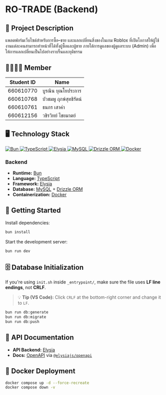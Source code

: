 # RO-TRADE (Backend)

## 🧾 Project Description

แพลตฟอร์มเว็บไซต์สำหรับการซื้อ–ขาย และแลกเปลี่ยนสิ่งของในเกม Roblox ที่เปิดโอกาสให้ผู้ใช้งานแต่ละคนสามารถทำหน้าที่ได้ทั้งผู้ซื้อและผู้ขาย ภายใต้การดูแลของผู้ดูแลระบบ (Admin) เพื่อให้การแลกเปลี่ยนเป็นไปอย่างราบรื่นและยุติธรรม

## 👨‍👩‍👧‍👦 Member

| Student ID | Name                   |
| ---------- | ---------------------- |
| 660610770  | บูรณิน บุณโยประการ     |
| 660610768  | บัวชมพู ฤกษ์สุทธิรัตน์ |
| 660610761  | ธนกร เสาคำ             |
| 660612156  | วชิรวิทย์ ไชยมาตย์     |

## 🖥️ Technology Stack

<p align="left">
  <a href="https://bun.sh/" target="_blank">
    <img src="https://img.shields.io/badge/Runtime-Bun-%23000000?logo=bun&logoColor=white" alt="Bun" />
  </a>
  <a href="https://www.typescriptlang.org/" target="_blank">
    <img src="https://img.shields.io/badge/Language-TypeScript-%233178C6?logo=typescript&logoColor=white" alt="TypeScript" />
  </a>
  <a href="https://elysiajs.com/" target="_blank">
    <img src="https://img.shields.io/badge/Framework-Elysia-%2300A8E8?logo=bun&logoColor=white" alt="Elysia" />
  </a>
  <a href="https://www.mysql.com/" target="_blank">
    <img src="https://img.shields.io/badge/Database-MySQL-%234479A1?logo=mysql&logoColor=white" alt="MySQL" />
  </a>
  <a href="https://orm.drizzle.team/" target="_blank">
    <img src="https://img.shields.io/badge/ORM-Drizzle%20ORM-%23F15B2A?logo=drizzle&logoColor=white" alt="Drizzle ORM" />
  </a>
  <a href="https://www.docker.com/" target="_blank">
    <img src="https://img.shields.io/badge/Container-Docker-%232496ED?logo=docker&logoColor=white" alt="Docker" />
  </a>
</p>

### Backend

- **Runtime:** [Bun](https://bun.sh/)
- **Language:** [TypeScript](https://www.typescriptlang.org/)
- **Framework:** [Elysia](https://elysiajs.com/)
- **Database:** [MySQL](https://www.mysql.com/) + [Drizzle ORM](https://orm.drizzle.team/)
- **Containerization:** [Docker](https://www.docker.com/)

## 🚀 Getting Started

Install dependencies:

```bash
bun install
```

Start the development server:

```bash
bun run dev
```

## 🗄️ Database Initialization

If you're using `init.sh` inside `_entrypoint/`, make sure the file uses **LF line endings**, not **CRLF**.

> 💡 **Tip (VS Code):** Click `CRLF` at the bottom-right corner and change it to `LF`.

```bash
bun run db:generate
bun run db:migrate
bun run db:push
```

## 🧪 API Documentation

- **API Backend:** [Elysia](https://elysiajs.com/)
- **Docs:** [OpenAPI](https://www.openapis.org/) via [`@elysiajs/openapi`](https://github.com/elysiajs/openapi)

## 🐳 Docker Deployment

```bash
docker compose up -d --force-recreate
docker compose down -v
```
